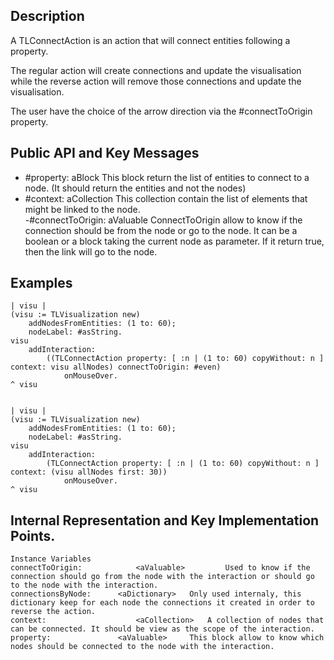 Description
------------------
A TLConnectAction is an action that will connect entities following a property.

The regular action will create connections and update the visualisation while the reverse action will remove those connections and update the visualisation. 

The user have the choice of the arrow direction via the #connectToOrigin property.

Public API and Key Messages
------------------

- #property: aBlock  			This block return the list of entities to connect to a node. (It should return the entities and not the nodes)
- #context: aCollection 		This collection contain the list of elements that might be linked to the node.  
-#connectToOrigin: aValuable 	ConnectToOrigin allow to know if the connection should be from the node or go to the node. It can be a boolean or a block taking the current node as parameter. If it return true, then the link will go to the node. 

 Examples
-----------------

	| visu |
	(visu := TLVisualization new)
		addNodesFromEntities: (1 to: 60);
		nodeLabel: #asString.
	visu
		addInteraction:
			((TLConnectAction property: [ :n | (1 to: 60) copyWithout: n ] context: visu allNodes) connectToOrigin: #even)
				onMouseOver.
	^ visu
	
	
	| visu |
	(visu := TLVisualization new)
		addNodesFromEntities: (1 to: 60);
		nodeLabel: #asString.
	visu
		addInteraction:
			(TLConnectAction property: [ :n | (1 to: 60) copyWithout: n ]  context: (visu allNodes first: 30))
				onMouseOver.
	^ visu
	
Internal Representation and Key Implementation Points.
-----------------

    Instance Variables
	connectToOrigin:			<aValuable> 		Used to know if the connection should go from the node with the interaction or should go to the node with the interaction.
	connectionsByNode:		<aDictionary>	Only used internaly, this dictionary keep for each node the connections it created in order to reverse the action.
	context:					<aCollection>	A collection of nodes that can be connected. It should be view as the scope of the interaction.
	property:				<aValuable>		This block allow to know which nodes should be connected to the node with the interaction. 